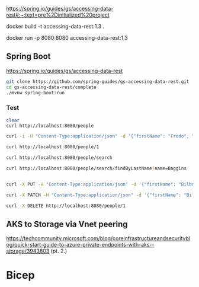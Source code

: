 https://spring.io/guides/gs/accessing-data-rest#:~:text=pre%2Dinitialized%20project

docker build -t accessing-data-rest:1.3 .

docker run -p 8080:8080 accessing-data-rest:1.3

## Spring Boot 

https://spring.io/guides/gs/accessing-data-rest

```sh
git clone https://github.com/spring-guides/gs-accessing-data-rest.git
cd gs-accessing-data-rest/complete 
./mvnw spring-boot:run
```

### Test

```sh
clear
curl http://localhost:8080/people

curl -i -H "Content-Type:application/json" -d '{"firstName": "Frodo", "lastName": "Baggins"}' http://localhost:8080/people

curl http://localhost:8080/people/1

curl http://localhost:8080/people/search

curl http://localhost:8080/people/search/findByLastName?name=Baggins


curl -X PUT -H "Content-Type:application/json" -d '{"firstName": "Bilbo", "lastName": "Baggins"}' http://localhost:8080/people/1

curl -X PATCH -H "Content-Type:application/json" -d '{"firstName": "Bilbo Jr."}' http://localhost:8080/people/1

curl -X DELETE http://localhost:8080/people/1
```



## AKS to Storage via Vnet peering 

https://techcommunity.microsoft.com/blog/coreinfrastructureandsecurityblog/quick-start-guide-to-azure-private-endpoints-with-aks--storage/3943803
(pt. 2.)

# Bicep
